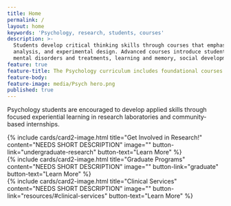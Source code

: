 ```yaml
---
title: Home
permalink: /
layout: home
keywords: 'Psychology, research, students, courses'
description: >-
  Students develop critical thinking skills through courses that emphasize the scientific basis of psychology, statistical      
  analysis, and experimental design. Advanced courses introduce students to the cutting edge of psychological research on 
  mental disorders and treatments, learning and memory, social development, and many other topics.
feature: true
feature-title: The Psychology curriculum includes foundational courses that cover a breadth of content, ranging from the biological bases of cognition and behavior to sociocultural influences on human interactions.
feature-body: 
feature-image: media/Psych hero.png
published: true
---
```


Psychology students are encouraged to develop applied skills through focused experiential learning in research laboratories and community-based internships.

<div class="row row-wide">
  <div class="col m12 l4">{% include cards/card2-image.html 
    title="Get Involved in Research!" 
    content="NEEDS SHORT DESCRIPTION" 
    image="" 
    button-link="undergraduate-research" 
    button-text="Learn More" %}
  </div>
  <div class="row row-wide">
    <div class="col m12 l4">{% include cards/card2-image.html 
      title="Graduate Programs" 
      content="NEEDS SHORT DESCRIPTION" 
      image="" 
      button-link="graduate" 
      button-text="Learn More" %}
    </div>
    <div class="row row-wide">
      <div class="col m12 l4">{% include cards/card2-image.html 
        title="Clinical Services" 
        content="NEEDS SHORT DESCRIPTION" 
        image="" 
        button-link="resources/#clinical-services" 
        button-text="Learn More" %}
      </div>
</div>
